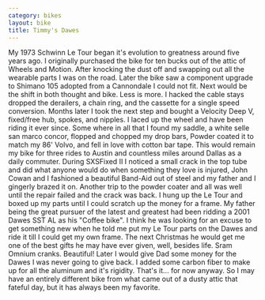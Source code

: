 ```yaml
---
category: bikes
layout: bike
title: Timmy's Dawes
---
```


My 1973 Schwinn Le Tour began it's evolution to greatness around five years ago.
I originally purchased the bike for ten bucks out of the attic of Wheels and
Motion. After knocking the dust off and swapping out all the wearable parts I
was on the road. Later the bike saw a component upgrade to Shimano 105 adopted
from a Cannondale I could not fit. Next would be the shift in both thought and
bike. Less is more. I hacked the cable stays dropped the derailers, a chain
ring, and the cassette for a single speed conversion. Months later I took the
next step and bought a Velocity Deep V, fixed/free hub, spokes, and nipples. I
laced up the wheel and have been riding it ever since. Some where in all that I
found my saddle, a white selle san marco concor, flopped and chopped my drop
bars, Powder coated it to match my 86' Volvo, and fell in love with cotton bar
tape. This would remain my bike for three rides to Austin and countless miles
around Dallas as a daily commuter. During SXSFixed II I noticed a small crack in
the top tube and did what anyone would do when something they love is injured,
John Cowan and I fashioned a beautiful Band-Aid out of steel and my father and I
gingerly brazed it on. Another trip to the powder coater and all was well until
the repair failed and the crack was back. I hung up the Le Tour and boxed up my
parts until I could scratch up the money for a frame. My father being the great
pursuer of the latest and greatest had been ridding a 2001 Dawes SST AL as his
"Coffee bike". I think he was looking for an excuse to get something new when he
told me put my Le Tour parts on the Dawes and ride it till I could get my own
frame. The next Christmas he would get me one of the best gifts he may have ever
given, well, besides life. Sram Omnium cranks. Beautiful! Later I would give Dad
some money for the Dawes I was never going to give back. I added some carbon
fiber to make up for all the aluminum and it's rigidity. That's it... for now
anyway. So I may have an entirely different bike from what came out of a dusty
attic that fateful day, but it has always been my favorite.
